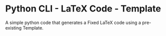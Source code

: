 # Python CLI - LaTeX Code - Template

A simple python code that generates a Fixed LaTeX code using a pre-existing Template.
